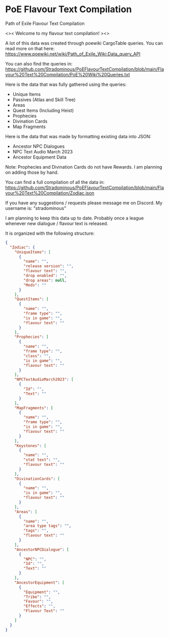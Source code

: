 # PoE Flavour Text Compilation
Path of Exile Flavour Text Compilation

<>< Welcome to my flavour text compilation! ><>

A lot of this data was created through poewiki CargoTable queries.
You can read more on that here: https://www.poewiki.net/wiki/Path_of_Exile_Wiki:Data_query_API

You can also find the queries in: https://github.com/Stradominous/PoEFlavourTextCompilation/blob/main/Flavour%20Text%20Compilation/PoE%20Wiki%20Queries.txt

Here is the data that was fully gathered using the queries:
* Unique Items
* Passives (Atlas and Skill Tree)
* Areas
* Quest Items (Including Heist)
* Prophecies
* Divination Cards
* Map Fragments

Here is the data that was made by formatting existing data into JSON:
* Ancestor NPC Dialogues
* NPC Text Audio March 2023
* Ancestor Equipment Data

Note: Prophecies and Divination Cards do not have Rewards. I am planning on adding those by hand.

You can find a full compilation of all the data in: https://github.com/Stradominous/PoEFlavourTextCompilation/blob/main/Flavour%20Text%20Compilation/Zodiac.json

If you have any suggestions / requests please message me on Discord. My username is: "stradominous"

I am planning to keep this data up to date. Probably once a league whenever new dialogue / flavour text is released.

It is organized with the following structure:

```json
{
  "Zodiac": {
    "UniqueItems": [
      {
        "name": "",
        "release version": "",
        "flavour text": "",
        "drop enabled": "",
        "drop areas": null,
        "Mods": ""
      }
    ],
    "QuestItems": [
      {
        "name": "",
        "frame type": "",
        "is in game": "",
        "flavour text": ""
      }
    ],
    "Prophecies": [
      {
        "name": "",
        "frame type": "",
        "class": "",
        "is in game": "",
        "flavour text": ""
      }
    ],
    "NPCTextAudioMarch2023": [
      {
        "Id": "",
        "Text": ""
      }
    ],
    "MapFragments": [
      {
        "name": "",
        "frame type": "",
        "is in game": "",
        "flavour text": ""
      }
    ],
    "Keystones": [
      {
        "name": "",
        "stat text": "",
        "flavour text": ""
      }
    ],
    "DivinationCards": [
      {
        "name": "",
        "is in game": "",
        "flavour text": ""
      }
    ],
    "Areas": [
      {
        "name": "",
        "area type tags": "",
        "tags": "",
        "flavour text": ""
      }
    ],
    "AncestorNPCDialogue": [
      {
        "NPC": "",
        "Id": "",
        "Text": ""
      }
    ],
    "AncestorEquipment": [
      {
        "Equipment": "",
        "Tribe": "",
        "Favour": "",
        "Effects": "",
        "Flavour Text": ""
      }
    ]
  }
}
```
